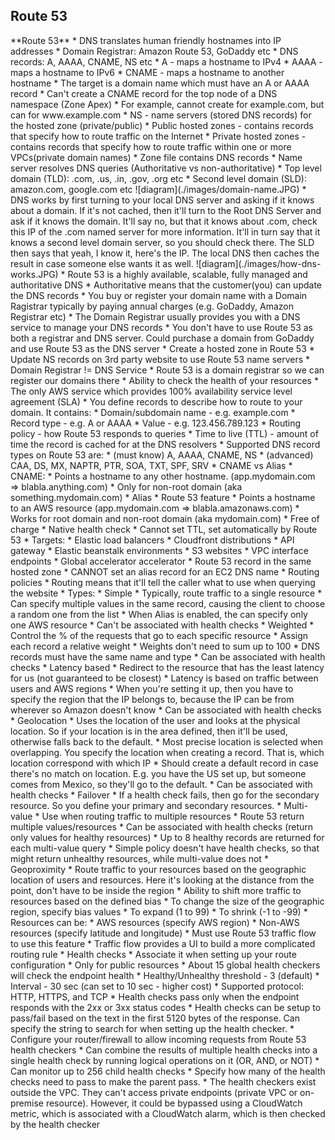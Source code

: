 <h2>Route 53</h2>
**Route 53**
* DNS translates human friendly hostnames into IP addresses
* Domain Registrar: Amazon Route 53, GoDaddy etc
* DNS records: A, AAAA, CNAME, NS etc
    * A - maps a hostname to IPv4
    * AAAA - maps a hostname to IPv6
    * CNAME - maps a hostname to another hostname
        * The target is a domain name which must have an A or AAAA record
        * Can't create a CNAME record for the top node of a DNS namespace (Zone Apex)
        * For example, cannot create for example.com, but can for www.example.com
    * NS - name servers (stored DNS records) for the hosted zone (private/public)
        * Public hosted zones - contains records that specify how to route traffic
          on the Internet
        * Private hosted zones - contains records that specify how to route traffic
          within one or more VPCs(private domain names)
* Zone file contains DNS records
* Name server resolves DNS queries (Authoritative vs non-authoritative)
* Top level domain (TLD): .com, .us, .in, .gov, .org etc
* Second level domain (SLD): amazon.com, google.com etc
  ![diagram](./images/domain-name.JPG)
* DNS works by first turning to your local DNS server and asking if it knows
  about a domain. If it's not cached, then it'll turn to the Root DNS Server
  and ask if it knows the domain. It'll say no, but that it knows about .com,
  check this IP of the .com named server for more information. It'll in turn
  say that it knows a second level domain server, so you should check there.
  The SLD then says that yeah, I know it, here's the IP. The local DNS then
  caches the result in case someone else wants it as well.
  ![diagram](./images/how-dns-works.JPG)
* Route 53 is a highly available, scalable, fully managed and authoritative DNS
    * Authoritative means that the customer(you) can update the DNS records
* You buy or register your domain name with a Domain Ragistrar typically by
  paying annual charges (e.g. GoDaddy, Amazon Registrar etc)
* The Domain Registrar usually provides you with a DNS service to manage
  your DNS records
* You don't have to use Route 53 as both a registrar and DNS server. Could
  purchase a domain from GoDaddy and use Route 53 as the DNS server
    * Create a hosted zone in Route 53
    * Update NS records on 3rd party website to use Route 53 name servers
* Domain Registrar != DNS Service
* Route 53 is a domain registrar so we can register our domains there
* Ability to check the health of your resources
* The only AWS service which provides 100% availability service level agreement (SLA)
* You define records to describe how to route to your domain. It contains:
    * Domain/subdomain name - e.g. example.com
    * Record type - e.g. A or AAAA
    * Value - e.g. 123.456.789.123
    * Routing policy - how Route 53 responds to queries
    * Time to live (TTL) - amount of time the record is cached for at the
      DNS resolvers
* Supported DNS record types on Route 53 are:
    * (must know) A, AAAA, CNAME, NS
    * (advanced) CAA, DS, MX, NAPTR, PTR, SOA, TXT, SPF, SRV
* CNAME vs Alias
    * CNAME:
        * Points a hostname to any other hostname. (app.mydomain.com =>
          blabla.anything.com)
        * Only for non-root domain (aka something.mydomain.com)
    * Alias
        * Route 53 feature
        * Points a hostname to an AWS resource (app.mydomain.com =>
          blabla.amazonaws.com)
        * Works for root domain and non-root domain (aka mydomain.com)
        * Free of charge
        * Native health check
        * Cannot set TTL, set automatically by Route 53
        * Targets:
            * Elastic load balancers
            * Cloudfront distributions
            * API gateway
            * Elastic beanstalk environments
            * S3 websites
            * VPC interface endpoints
            * Global accelerator accelerator
            * Route 53 record in the same hosted zone
            * CANNOT set an alias record for an EC2 DNS name
* Routing policies
    * Routing means that it'll tell the caller what to use when querying
      the website
    * Types:
        * Simple
            * Typically, route traffic to a single resource
            * Can specify multiple values in the same record, causing the
              client to choose a random one from the list
            * When Alias is enabled, the can specify only one AWS resource
            * Can't be associated with health checks
        * Weighted
            * Control the % of the requests that go to each specific resource
            * Assign each record a relative weight
            * Weights don't need to sum up to 100
            * DNS records must have the same name and type
            * Can be associated with health checks
        * Latency based
            * Redirect to the resource that has the least latency for us
              (not guaranteed to be closest)
            * Latency is based on traffic between users and AWS regions
            * When you're setting it up, then you have to specify the
              region that the IP belongs to, because the IP can be from
              wherever so Amazon doesn't know
            * Can be associated with health checks
        * Geolocation
            * Uses the location of the user and looks at the physical location.
              So if your location is in the area defined, then it'll be used,
              otherwise falls back to the default.
            * Most precise location is selected when overlapping. You specify
              the location when creating a record. That is, which location
              correspond with which IP
            * Should create a default record in case there's no match on
              location. E.g. you have the US set up, but someone comes from
              Mexico, so they'll go to the default.
            * Can be associated with health checks
        * Failover
            * If a health check fails, then go for the secondary resource.
              So you define your primary and secondary resources.
        * Multi-value
            * Use when routing traffic to multiple resources
            * Route 53 return multiple values/resources
            * Can be associated with health checks (return only values
              for healthy resources)
            * Up to 8 healthy records are returned for each multi-value
              query
            * Simple policy doesn't have health checks, so that might
              return unhealthy resources, while multi-value does not
        * Geoproximity
            * Route traffic to your resources based on the geographic
              location of users and resources. Here it's looking at the
              distance from the point, don't have to be inside the region
            * Ability to shift more traffic to resources based on the
              defined bias
            * To change the size of the geographic region, specify bias values
                * To expand (1 to 99)
                * To shrink (-1 to -99)
            * Resources can be:
                * AWS resources (specify AWS region)
                * Non-AWS resources (specify latitude and longitude)
            * Must use Route 53 traffic flow to use this feature
        * Traffic flow provides a UI to build a more complicated routing rule
    * Health checks
        * Associate it when setting up your route configuration
        * Only for public resources
        * About 15 global health checkers will check the endpoint health
            * Healthy/Unhealthy threshold - 3 (default)
            * Interval - 30 sec (can set to 10 sec - higher cost)
            * Supported protocol: HTTP, HTTPS, and TCP
        * Health checks pass only when the endpoint responds with the 2xx or
          3xx status codes
        * Health checks can be setup to pass/fail based on the text in the
          first 5120 bytes of the response. Can specify the string to search
          for when setting up the health checker.
        * Configure your router/firewall to allow incoming requests from
          Route 53 health checkers
        * Can combine the results of multiple health checks into a single
          health check by running logical operations on it (OR, AND, or NOT)
            * Can monitor up to 256 child health checks
            * Specify how many of the health checks need to pass to make the parent
              pass.
        * The health checkers exist outside the VPC. They can't access private
          endpoints (private VPC or on-premise resource). However, it could be bypassed
          using a CloudWatch metric, which is associated with a CloudWatch alarm,
          which is then checked by the health checker
          